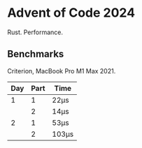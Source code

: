 # Advent of Code 2024

Rust. Performance.

## Benchmarks

Criterion, MacBook Pro M1 Max 2021.

| Day | Part | Time  |
|-----|------|-------|
| 1   | 1    | 22µs  |
|     | 2    | 14µs  |
| 2   | 1    | 53µs  |
|     | 2    | 103µs |

